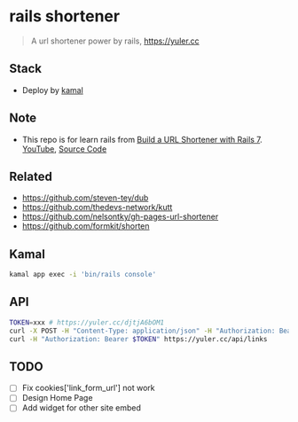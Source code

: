 # rails shortener

> A url shortener power by rails, <https://yuler.cc>

## Stack

- Deploy by [kamal](https://kamal-deploy.org/)

## Note

- This repo is for learn rails from [Build a URL Shortener with Rails 7](https://gorails.com/series/build-a-url-shortener-with-rails-7). [YouTube](https://www.youtube.com/watch?v=XHRUjXUcr04&list=PLm8ctt9NhMNXOBboD4FvLdZU_Cner2uk0&index=1), [Source Code](https://github.dev/gorails-screencasts/url-shortener)

## Related

- <https://github.com/steven-tey/dub>
- <https://github.com/thedevs-network/kutt>
- <https://github.com/nelsontky/gh-pages-url-shortener>
- <https://github.com/formkit/shorten>

## Kamal

```bash
kamal app exec -i 'bin/rails console'
```

## API

```bash
TOKEN=xxx # https://yuler.cc/djtjA6bOM1
curl -X POST -H "Content-Type: application/json" -H "Authorization: Bearer $TOKEN" -d '{"link": {"url": "https://github.com/yuler"}}' https://yuler.cc/api/links
curl -H "Authorization: Bearer $TOKEN" https://yuler.cc/api/links
```

## TODO

- [ ] Fix cookies['link_form_url'] not work
- [ ] Design Home Page
- [ ] Add widget for other site embed
